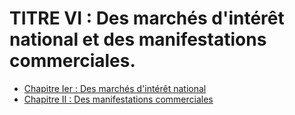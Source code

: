 # TITRE VI : Des marchés d'intérêt national et des manifestations commerciales.

- [Chapitre Ier   :  Des marchés d'intérêt national](chapitre-ier)
- [Chapitre II   :  Des manifestations commerciales](chapitre-ii)
